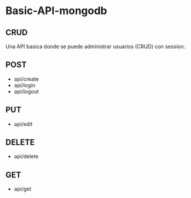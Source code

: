 # Basic-API-mongodb

## CRUD

Una API basica donde se puede administrar usuarios (CRUD) con session.

POST
-----
- api/create
- api/login
- api/logout

PUT
-----
- api/edit

DELETE
-----
- api/delete

GET
------
- api/get
